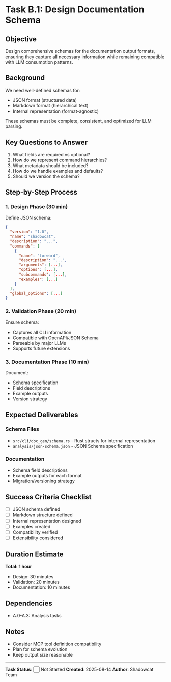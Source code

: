 # Task B.1: Design Documentation Schema

## Objective

Design comprehensive schemas for the documentation output formats, ensuring they capture all necessary information while remaining compatible with LLM consumption patterns.

## Background

We need well-defined schemas for:
- JSON format (structured data)
- Markdown format (hierarchical text)
- Internal representation (format-agnostic)

These schemas must be complete, consistent, and optimized for LLM parsing.

## Key Questions to Answer

1. What fields are required vs optional?
2. How do we represent command hierarchies?
3. What metadata should be included?
4. How do we handle examples and defaults?
5. Should we version the schema?

## Step-by-Step Process

### 1. Design Phase (30 min)

Define JSON schema:
```json
{
  "version": "1.0",
  "name": "shadowcat",
  "description": "...",
  "commands": [
    {
      "name": "forward",
      "description": "...",
      "arguments": [...],
      "options": [...],
      "subcommands": [...],
      "examples": [...]
    }
  ],
  "global_options": [...]
}
```

### 2. Validation Phase (20 min)

Ensure schema:
- Captures all CLI information
- Compatible with OpenAPI/JSON Schema
- Parseable by major LLMs
- Supports future extensions

### 3. Documentation Phase (10 min)

Document:
- Schema specification
- Field descriptions
- Example outputs
- Version strategy

## Expected Deliverables

### Schema Files
- `src/cli/doc_gen/schema.rs` - Rust structs for internal representation
- `analysis/json-schema.json` - JSON Schema specification

### Documentation
- Schema field descriptions
- Example outputs for each format
- Migration/versioning strategy

## Success Criteria Checklist

- [ ] JSON schema defined
- [ ] Markdown structure defined
- [ ] Internal representation designed
- [ ] Examples created
- [ ] Compatibility verified
- [ ] Extensibility considered

## Duration Estimate

**Total: 1 hour**
- Design: 30 minutes
- Validation: 20 minutes
- Documentation: 10 minutes

## Dependencies

- A.0-A.3: Analysis tasks

## Notes

- Consider MCP tool definition compatibility
- Plan for schema evolution
- Keep output size reasonable

---

**Task Status**: ⬜ Not Started
**Created**: 2025-08-14
**Author**: Shadowcat Team